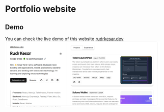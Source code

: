 # Portfolio website

## Demo

You can check the live demo of this website [rudrkesar.dev![rudrkesar.dev](/public/preview.png)](https://rudrkesar.engineer)
